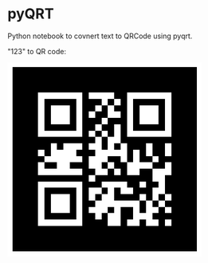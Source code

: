 # pyQRT
Python notebook to covnert text to QRCode using pyqrt.

"123" to QR code:

<img src="qrcode.png">
